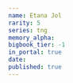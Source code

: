```yaml
---
name: Etana Jol
rarity: 5
series: tng
memory_alpha:
bigbook_tier: -1
in_portal: true
date:
published: true
---
```



